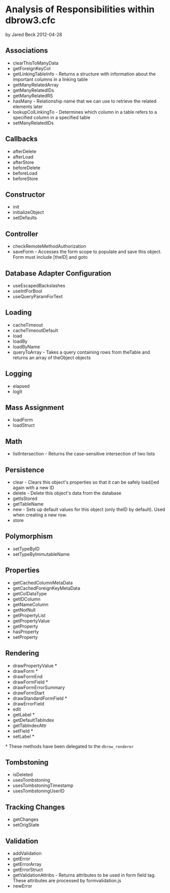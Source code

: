 Analysis of Responsibilities within dbrow3.cfc
===========================

by Jared Beck
2012-04-28

Associations
--------------
- clearThisToManyData
- getForeignKeyCol
- getLinkingTableInfo - Returns a structure with information about the important columns in a linking table
- getManyRelatedArray
- getManyRelatedIDs
- getManyRelatedRS
- hasMany - Relationship name that we can use to retrieve the related elements later
- lookupColLinkingTo - Determines which column in a table refers to a specified column in a specified table
- setManyRelatedIDs

Callbacks
-----------
- afterDelete
- afterLoad
- afterStore
- beforeDelete
- beforeLoad
- beforeStore

Constructor
------------
- init
- initializeObject
- setDefaults

Controller
-----------
- checkRemoteMethodAuthorization
- saveForm - Accesses the form scope to populate and save this object. Form must include [theID] and goto

Database Adapter Configuration
------------------------------
- useEscapedBackslashes
- useIntForBool
- useQueryParamForText

Loading
-----------
- cacheTimeout
- cacheTimeoutDefault
- load
- loadBy
- loadByName
- queryToArray - Takes a query containing rows from theTable and returns an array of theObject objects

Logging
-----------
- elapsed
- logIt

Mass Assignment
----------------
- loadForm
- loadStruct

Math
----------
- listIntersection - Returns the case-sensitive intersection of two lists

Persistence
------------
- clear - Clears this object's properties so that it can be safely load()ed again with a new ID
- delete - Delete this object's data from the database
- getIsStored
- getTableName
- new - Sets up default values for this object (only theID by default). Used when creating a new row.
- store

Polymorphism
------------
- setTypeByID
- setTypeByImmutableName

Properties
-----------
- getCachedColumnMetaData
- getCachedForeignKeyMetaData
- getColDataType
- getIDColumn
- getNameColumn
- getNotNull
- getPropertyList
- getPropertyValue
- getProperty
- hasProperty
- setProperty

Rendering
------------
- drawPropertyValue *
- drawForm *
- drawFormEnd
- drawFormField *
- drawFormErrorSummary
- drawFormStart
- drawStandardFormField *
- drawErrorField
- edit
- getLabel *
- getDefaultTabIndex
- getTabIndexAttr
- setField *
- setLabel *

\* These methods have been delegated to the `dbrow_renderer`

Tombstoning
-----------
- isDeleted
- usesTombstoning
- usesTombstoningTimestamp
- usesTombstoningUserID

Tracking Changes
----------------
- getChanges
- setOrigState

Validation
-----------
- addValidation
- getError
- getErrorArray
- getErrorStruct
- getValidationAttribs - Returns attributes to be used in form field tag. These attributes are processed by formvalidation.js
- newError
